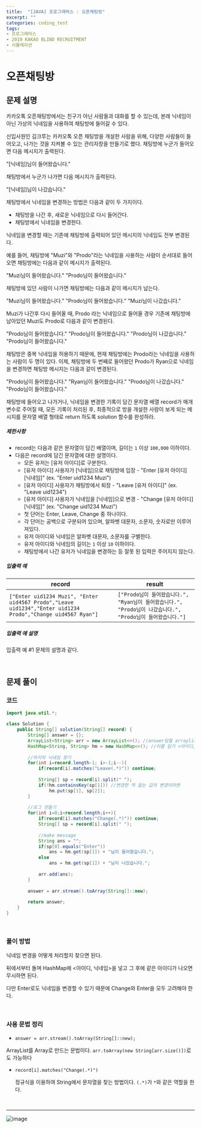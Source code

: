 ```yaml
---
title:  "[JAVA] 프로그래머스 : 오픈채팅방"
excerpt: ""
categories: coding_test
tags: 
- 프로그래머스
- 2019 KAKAO BLIND RECRUITMENT
- 시뮬레이션
---
```


# 오픈채팅방

## 문제 설명

카카오톡 오픈채팅방에서는 친구가 아닌 사람들과 대화를 할 수 있는데, 본래 닉네임이 아닌 가상의 닉네임을 사용하여 채팅방에 들어갈 수 있다.

신입사원인 김크루는 카카오톡 오픈 채팅방을 개설한 사람을 위해, 다양한 사람들이 들어오고, 나가는 것을 지켜볼 수 있는 관리자창을 만들기로 했다. 채팅방에 누군가 들어오면 다음 메시지가 출력된다.

"[닉네임]님이 들어왔습니다."

채팅방에서 누군가 나가면 다음 메시지가 출력된다.

"[닉네임]님이 나갔습니다."

채팅방에서 닉네임을 변경하는 방법은 다음과 같이 두 가지이다.

- 채팅방을 나간 후, 새로운 닉네임으로 다시 들어간다.
- 채팅방에서 닉네임을 변경한다.

닉네임을 변경할 때는 기존에 채팅방에 출력되어 있던 메시지의 닉네임도 전부 변경된다.

예를 들어, 채팅방에 "Muzi"와 "Prodo"라는 닉네임을 사용하는 사람이 순서대로 들어오면 채팅방에는 다음과 같이 메시지가 출력된다.

"Muzi님이 들어왔습니다."
"Prodo님이 들어왔습니다."

채팅방에 있던 사람이 나가면 채팅방에는 다음과 같이 메시지가 남는다.

"Muzi님이 들어왔습니다."
"Prodo님이 들어왔습니다."
"Muzi님이 나갔습니다."

Muzi가 나간후 다시 들어올 때, Prodo 라는 닉네임으로 들어올 경우 기존에 채팅방에 남아있던 Muzi도 Prodo로 다음과 같이 변경된다.

"Prodo님이 들어왔습니다."
"Prodo님이 들어왔습니다."
"Prodo님이 나갔습니다."
"Prodo님이 들어왔습니다."

채팅방은 중복 닉네임을 허용하기 때문에, 현재 채팅방에는 Prodo라는 닉네임을 사용하는 사람이 두 명이 있다. 이제, 채팅방에 두 번째로 들어왔던 Prodo가 Ryan으로 닉네임을 변경하면 채팅방 메시지는 다음과 같이 변경된다.

"Prodo님이 들어왔습니다."
"Ryan님이 들어왔습니다."
"Prodo님이 나갔습니다."
"Prodo님이 들어왔습니다."

채팅방에 들어오고 나가거나, 닉네임을 변경한 기록이 담긴 문자열 배열 record가 매개변수로 주어질 때, 모든 기록이 처리된 후, 최종적으로 방을 개설한 사람이 보게 되는 메시지를 문자열 배열 형태로 return 하도록 solution 함수를 완성하라.

##### 제한사항

- record는 다음과 같은 문자열이 담긴 배열이며, 길이는 `1` 이상 `100,000` 이하이다.
- 다음은 record에 담긴 문자열에 대한 설명이다.
  - 모든 유저는 [유저 아이디]로 구분한다.
  - [유저 아이디] 사용자가 [닉네임]으로 채팅방에 입장 - "Enter [유저 아이디] [닉네임]" (ex. "Enter uid1234 Muzi")
  - [유저 아이디] 사용자가 채팅방에서 퇴장 - "Leave [유저 아이디]" (ex. "Leave uid1234")
  - [유저 아이디] 사용자가 닉네임을 [닉네임]으로 변경 - "Change [유저 아이디] [닉네임]" (ex. "Change uid1234 Muzi")
  - 첫 단어는 Enter, Leave, Change 중 하나이다.
  - 각 단어는 공백으로 구분되어 있으며, 알파벳 대문자, 소문자, 숫자로만 이루어져있다.
  - 유저 아이디와 닉네임은 알파벳 대문자, 소문자를 구별한다.
  - 유저 아이디와 닉네임의 길이는 `1` 이상 `10` 이하이다.
  - 채팅방에서 나간 유저가 닉네임을 변경하는 등 잘못 된 입력은 주어지지 않는다.

##### 입출력 예

| record                                                       | result                                                       |
| ------------------------------------------------------------ | ------------------------------------------------------------ |
| `["Enter uid1234 Muzi", "Enter uid4567 Prodo","Leave uid1234","Enter uid1234 Prodo","Change uid4567 Ryan"]` | `["Prodo님이 들어왔습니다.", "Ryan님이 들어왔습니다.", "Prodo님이 나갔습니다.", "Prodo님이 들어왔습니다."]` |

##### 입출력 예 설명

입출력 예 #1
문제의 설명과 같다.

<br>

## 문제 풀이 

### 코드

```java
import java.util.*;

class Solution {
    public String[] solution(String[] record) {
        String[] answer = {};
        ArrayList<String> arr = new ArrayList<>(); //answer담을 arraylist
        HashMap<String, String> hm = new HashMap<>(); //이름 담기 <아이디, 닉네임>
        
        //마지막 닉네임 찾기
        for(int i=record.length-1; i>-1;i--){
            if(record[i].matches("Leave(.*)")) continue;
            
            String[] sp = record[i].split(" ");
            if(!hm.containsKey(sp[1])) //변경한 적 없는 값의 변경이라면
                hm.put(sp[1], sp[2]);
        }
        
        //로그 만들기
        for(int i=0;i<record.length;i++){
            if(record[i].matches("Change(.*)")) continue;
            String[] sp = record[i].split(" ");
            
            //make message
            String ans = "";
            if(sp[0].equals("Enter"))
                ans = hm.get(sp[1]) + "님이 들어왔습니다.";
            else
                ans = hm.get(sp[1]) + "님이 나갔습니다.";
            
            arr.add(ans);
        }
        
        answer = arr.stream().toArray(String[]::new);
        
        return answer;
    }
}
```

<br>

### 풀이 방법

닉네임 변경을 어떻게 처리할지 찾으면 된다.

뒤에서부터 돌며 HashMap에 <아이디, 닉네임>을 넣고 그 후에 같은 아이디가 나오면 무시하면 된다.

다만 Enter로도 닉네임을 변경할 수 있기 때문에 Change와 Enter을 모두 고려해야 한다.

<br>

### 사용 문법 정리

+ `answer = arr.stream().toArray(String[]::new);`
   
ArrayList를 Array로 만드는 문법이다. `arr.toArray(new String[arr.size()])`로도 가능하다
  
+ `record[i].matches("Change(.*)")`

  정규식을 이용하여 String에서 문자열을 찾는 방법이다. `(.*)`가 `*`와 같은 역할을 한다.

<br>

---

![image](https://user-images.githubusercontent.com/37764581/160657084-cdbdea27-a627-4884-b86b-ba9107bac8d0.png)

